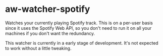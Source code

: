 aw-watcher-spotify
==================

Watches your currently playing Spotify track. This is on a per-user basis since it uses the Spotify Web API, so you don't need to run it on all your machines if you don't want the redundancy.

This watcher is currently in a early stage of development. It's not expected to work without a little tweaking.

